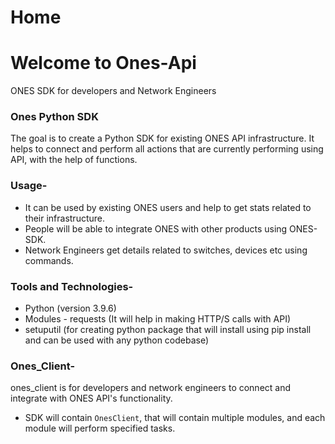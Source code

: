 # Home
# Welcome to Ones-Api
ONES SDK for developers and Network Engineers
### Ones Python SDK
The goal is to create a Python SDK for existing ONES API infrastructure. It helps to connect and perform all actions that are currently performing using API, with the help of functions.

### Usage-
* It can be used by existing ONES users and help to get stats related to their infrastructure.
* People will be able to integrate ONES with other products using ONES-SDK.
* Network Engineers get details related to switches, devices etc using commands.

### Tools and Technologies-
* Python (version 3.9.6)
* Modules - requests (It will help in making HTTP/S calls with API)
* setuputil (for creating python package that will install using pip install and can be used with
 any python codebase)

### Ones_Client-
ones_client is for developers and network engineers to connect and integrate with ONES API's functionality.

* SDK will contain `OnesClient`, that will contain multiple modules, and each module will perform 
  specified tasks.

